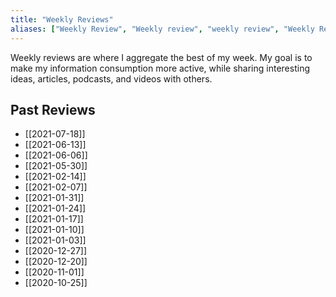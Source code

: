 ```yaml
---
title: "Weekly Reviews"
aliases: ["Weekly Review", "Weekly review", "weekly review", "Weekly Reviews", "weekly reviews"]
---
```


Weekly reviews are where I aggregate the best of my week. My goal is to make my information consumption more active, while sharing interesting ideas, articles, podcasts, and videos with others.


## Past Reviews 
* [[2021-07-18]]
* [[2021-06-13]]
* [[2021-06-06]]
* [[2021-05-30]]
* [[2021-02-14]]
* [[2021-02-07]]
* [[2021-01-31]]
* [[2021-01-24]]
* [[2021-01-17]]
* [[2021-01-10]]
* [[2021-01-03]]
* [[2020-12-27]]
* [[2020-12-20]]
* [[2020-11-01]]
* [[2020-10-25]]